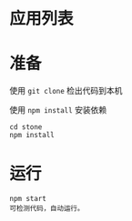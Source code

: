 # 应用列表


# 准备

使用 `git clone` 检出代码到本机

使用 `npm install` 安装依赖

```
cd stone
npm install
```

# 运行

```
npm start
可检测代码，自动运行。
```